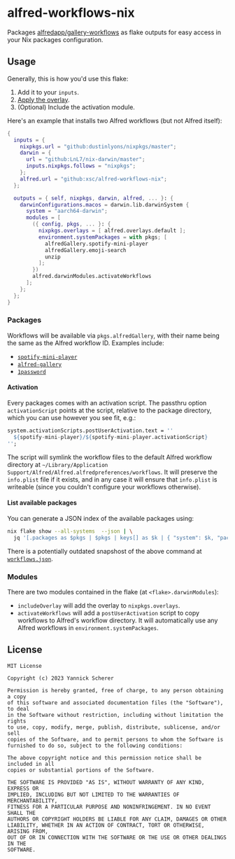 # alfred-workflows-nix

Packages [alfredapp/gallery-workflows][repo] as flake outputs for easy access
in your Nix packages configuration.

[repo]: https://github.com/alfredapp/gallery-workflows

## Usage

Generally, this is how you'd use this flake:

1. Add it to your `inputs`.
2. [Apply the overlay][nixos-overlays].
3. (Optional) Include the activation module.

Here's an example that installs two Alfred workflows (but not Alfred itself):

```nix
{
  inputs = {
    nixpkgs.url = "github:dustinlyons/nixpkgs/master";
    darwin = {
      url = "github:LnL7/nix-darwin/master";
      inputs.nixpkgs.follows = "nixpkgs";
    };
    alfred.url = "github:xsc/alfred-workflows-nix";
  };

  outputs = { self, nixpkgs, darwin, alfred, ... }: {
    darwinConfigurations.macos = darwin.lib.darwinSystem {
      system = "aarch64-darwin";
      modules = [
        ({ config, pkgs, ... }: {
          nixpkgs.overlays = [ alfred.overlays.default ];
          environment.systemPackages = with pkgs; [
            alfredGallery.spotify-mini-player
            alfredGallery.emoji-search
            unzip
          ];
        })
        alfred.darwinModules.activateWorkflows
      ];
    };
  };
}
```

[nixos-overlays]: https://nixos.wiki/wiki/Flakes#Importing_packages_from_multiple_channels

### Packages

Workflows will be available via `pkgs.alfredGallery`, with their name being the
same as the Alfred workflow ID. Examples include:

- [`spotify-mini-player`](https://alfred.app/workflows/vdesabou/spotify-mini-player/)
- [`alfred-gallery`](https://alfred.app/workflows/alfredapp/alfred-gallery/)
- [`1password`](https://alfred.app/workflows/alfredapp/1password/)

#### Activation

Every packages comes with an activation script. The passthru option
`activationScript` points at the script, relative to the package directory,
which you can use however you see fit, e.g.:

```nix
system.activationScripts.postUserActivation.text = ''
  ${spotify-mini-player}/${spotify-mini-player.activationScript}
'';
```

The script will symlink the workflow files to the default Alfred workflow
directory at `~/Library/Application
Support/Alfred/Alfred.alfredpreferences/workflows`. It will preserve the
`info.plist` file if it exists, and in any case it will ensure that `info.plist`
is writeable (since you couldn't configure your workflows otherwise).

#### List available packages

You can generate a JSON index of the available packages using:

```sh
nix flake show --all-systems  --json | \
  jq '[.packages as $pkgs | $pkgs | keys[] as $k | { "system": $k, "packages": ($pkgs[$k] | map(.name)) }]'
```

There is a potentially outdated snapshost of the above command at
[`workflows.json`](./workflows.json).

### Modules

There are two modules contained in the flake (at `<flake>.darwinModules`):

- `includeOverlay` will add the overlay to `nixpkgs.overlays`.
- `activateWorkflows` will add a `postUserActivation` script to copy workflows to
  Alfred's workflow directory. It will automatically use any Alfred workflows
  in `environment.systemPackages`.


## License

```
MIT License

Copyright (c) 2023 Yannick Scherer

Permission is hereby granted, free of charge, to any person obtaining a copy
of this software and associated documentation files (the "Software"), to deal
in the Software without restriction, including without limitation the rights
to use, copy, modify, merge, publish, distribute, sublicense, and/or sell
copies of the Software, and to permit persons to whom the Software is
furnished to do so, subject to the following conditions:

The above copyright notice and this permission notice shall be included in all
copies or substantial portions of the Software.

THE SOFTWARE IS PROVIDED "AS IS", WITHOUT WARRANTY OF ANY KIND, EXPRESS OR
IMPLIED, INCLUDING BUT NOT LIMITED TO THE WARRANTIES OF MERCHANTABILITY,
FITNESS FOR A PARTICULAR PURPOSE AND NONINFRINGEMENT. IN NO EVENT SHALL THE
AUTHORS OR COPYRIGHT HOLDERS BE LIABLE FOR ANY CLAIM, DAMAGES OR OTHER
LIABILITY, WHETHER IN AN ACTION OF CONTRACT, TORT OR OTHERWISE, ARISING FROM,
OUT OF OR IN CONNECTION WITH THE SOFTWARE OR THE USE OR OTHER DEALINGS IN THE
SOFTWARE.
```
